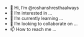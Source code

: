 - 👋 Hi, I’m @roshanshresthaalways
- 👀 I’m interested in ...
- 🌱 I’m currently learning ...
- 💞️ I’m looking to collaborate on ...
- 📫 How to reach me ...

<!---
roshanshresthaalways/roshanshresthaalways is a ✨ special ✨ repository because its `README.md` (this file) appears on your GitHub profile.
You can click the Preview link to take a look at your changes.
--->
